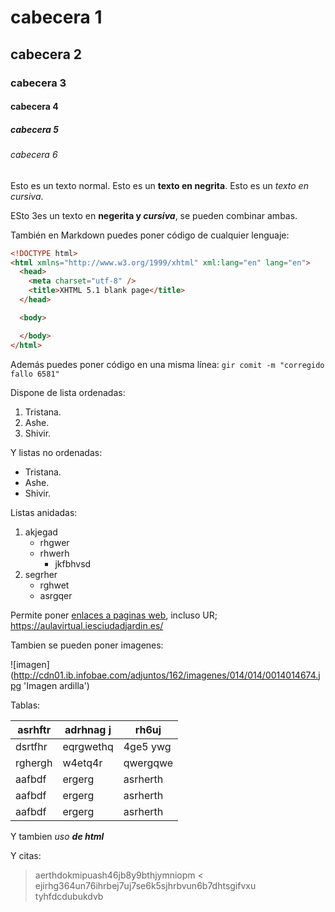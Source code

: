 # cabecera 1
## cabecera 2
### cabecera 3
#### cabecera 4
##### cabecera 5
###### cabecera 6

Esto es un texto normal. Esto es un  **texto en negrita**. Esto es un *texto en cursiva*.

ESto 3es un texto en  **negerita y _cursiva_**, se pueden combinar ambas.

También en Markdown puedes poner código de cualquier lenguaje:

```html
<!DOCTYPE html>
<html xmlns="http://www.w3.org/1999/xhtml" xml:lang="en" lang="en">
  <head>
    <meta charset="utf-8" />
    <title>XHTML 5.1 blank page</title>
  </head>

  <body>

  </body>
</html>

```

Además puedes poner código en una misma línea: `gir comit -m "corregido fallo 6581"`


Dispone de lista ordenadas:

1. Tristana.
2. Ashe.
3. Shivir.

Y listas no ordenadas:

* Tristana.
* Ashe.
* Shivir.

Listas anidadas:

1. akjegad
    * rhgwer
    * rhwerh
      * jkfbhvsd
2. segrher
    * rghwet
    * asrgqer
    
Permite poner [enlaces a paginas web](https://aulavirtual.iesciudadjardin.es/), incluso UR; https://aulavirtual.iesciudadjardin.es/ 

Tambien se pueden poner imagenes:

![imagen] (http://cdn01.ib.infobae.com/adjuntos/162/imagenes/014/014/0014014674.jpg 'Imagen ardilla')

Tablas:

| asrhftr | adrhnag j | rh6uj    |
|---------|-----------|----------|
| dsrtfhr | eqrgwethq | 4ge5 ywg |
| rghergh | w4etq4r   | qwergqwe |
| aafbdf  | ergerg    | asrherth |
| aafbdf  | ergerg    | asrherth |
| aafbdf  | ergerg    | asrherth |

Y tambien <i>uso <b>de html</b></i>

Y citas:

> aerthdokmipuash46jb8y9bthjymniopm <
> ejirhg364un76ihrbej7uj7se6k5sjhrbvun6b7dhtsgifvxu tyhfdcdubukdvb
